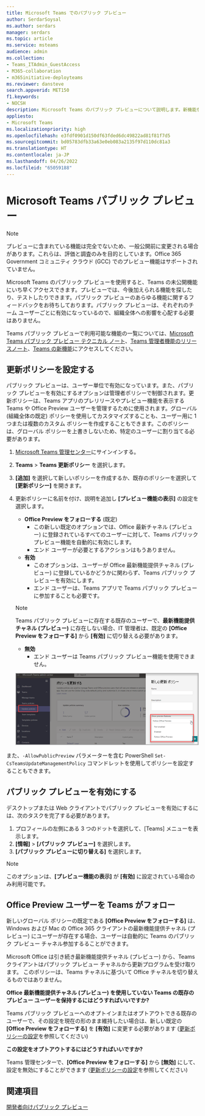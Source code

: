 ```yaml
---
title: Microsoft Teams でのパブリック プレビュー
author: SerdarSoysal
ms.author: serdars
manager: serdars
ms.topic: article
ms.service: msteams
audience: admin
ms.collection:
- Teams_ITAdmin_GuestAccess
- M365-collaboration
- m365initiative-deployteams
ms.reviewer: dansteve
search.appverid: MET150
f1.keywords:
- NOCSH
description: Microsoft Teams のパブリック プレビューについて説明します。新機能を試して、フィードバックを送信してください。
appliesto:
- Microsoft Teams
ms.localizationpriority: high
ms.openlocfilehash: e3fdf0901d150df63fded6dc49822ad81f81f7d5
ms.sourcegitcommit: bd05783dfb33a63e0eb083a2135f97d110dc81a3
ms.translationtype: HT
ms.contentlocale: ja-JP
ms.lasthandoff: 04/26/2022
ms.locfileid: "65059188"
---
```

# <a name="microsoft-teams-public-preview"></a>Microsoft Teams パブリック プレビュー

> [!NOTE] 
> プレビューに含まれている機能は完全でないため、一般公開前に変更される場合があります。これらは、評価と調査のみを目的としています。Office 365 Government コミュニティ クラウド (GCC) でのプレビュー機能はサポートされていません。

Microsoft Teams のパブリック プレビューを使用すると、Teams の未公開機能にいち早くアクセスできます。プレビューでは、今後加えられる機能を探したり、テストしたりできます。パブリック プレビューのあらゆる機能に関するフィードバックをお待ちしております。パブリック プレビューは、それぞれのチーム ユーザーごとに有効になっているので、組織全体への影響を心配する必要はありません。

Teams パブリック プレビューで利用可能な機能の一覧については、[Microsoft Teams パブリック プレビュー テクニカル ノート](https://techcommunity.microsoft.com/t5/microsoft-teams-public-preview/bd-p/MicrosoftTeamsPublicPreview)、[Teams 管理者機能のリリースノート](/OfficeUpdates/teams-admin)、[Teams の新機能](https://support.microsoft.com/office/what-s-new-in-microsoft-teams-d7092a6d-c896-424c-b362-a472d5f105de)にアクセスしてください。

## <a name="set-the-update-policy"></a>更新ポリシーを設定する

パブリック プレビューは、ユーザー単位で有効になっています。また、パブリック プレビューを有効にするオプションは管理者ポリシーで制御されます。更新ポリシーは、Teams アプリのプレリリースやプレビュー機能を表示する Teams や Office Preview ユーザーを管理するために使用されます。グローバル (組織全体の既定) ポリシーを使用してカスタマイズすることも、ユーザー用に 1 つまたは複数のカスタム ポリシーを作成することもできます。このポリシーは、グローバル ポリシーを上書きしないため、特定のユーザーに割り当てる必要があります。

1. [Microsoft Teams 管理センター](https://admin.teams.microsoft.com/)にサインインする。

2. **Teams** > **Teams 更新ポリシー** を選択します。

1. **[追加]** を選択して新しいポリシーを作成するか、既存のポリシーを選択して **[更新ポリシー]** を開きます。

2. 更新ポリシーに名前を付け、説明を追加し **[プレビュー機能の表示]** の設定を選択します。

   -   **Office Preview をフォローする** (既定)
       - この新しい既定のオプションでは、Office 最新チャネル (プレビュー) に登録されているすべてのユーザーに対して、Teams パブリック プレビュー機能を自動的に有効にします。 
       - エンド ユーザーが必要とするアクションはもうありません。
   -   **有効**
       - このオプションは、ユーザーが Office 最新機能提供チャネル (プレビュー) に登録しているかどうかに関わらず、Teams パブリック プレビューを有効にします。 
       - エンド ユーザーは、Teams アプリで Teams パブリック プレビューに参加することも必要です。

   > [!NOTE]  
   > Teams パブリック プレビューに存在する既存のユーザーで、**最新機能提供チャネル (プレビュー)** に存在しない場合、IT 管理者は、既定の **[Office Preview をフォローする]** から **[有効]** に切り替える必要があります。
 
   - **無効** 
     - エンド ユーザーは Teams パブリック プレビュー機能を使用できません。

    ![プレビュー設定ダイアログが表示されます。](media/public-preview-policy.png)  

また、`-AllowPublicPreview` パラメーターを含む PowerShell `Set-CsTeamsUpdateManagementPolicy` コマンドレットを使用してポリシーを設定することもできます。

## <a name="enable-public-preview"></a>パブリック プレビューを有効にする

デスクトップまたは Web クライアントでパブリック プレビューを有効にするには、次のタスクを完了する必要があります。

1. プロフィールの左側にある 3 つのドットを選択して、[Teams] メニューを表示します。
2. **[情報]** > **[パブリック プレビュー]** を選択します。
3. **[パブリック プレビューに切り替える]** を選択します。

> [!NOTE]  
> このオプションは、**[プレビュー機能の表示]** が **[有効]** に設定されている場合のみ利用可能です。

## <a name="teams-now-follows-office-preview-users"></a>Office Preview ユーザーを Teams がフォロー

新しいグローバル ポリシーの既定である **[Office Preview をフォローする]** は、Windows および Mac の Office 365 クライアントの最新機能提供チャネル (プレビュー) にユーザーが存在する場合、ユーザーは自動的に Teams のパブリック プレビュー チャネル参加するることができます。

Microsoft Office は引き続き最新機能提供チャネル (プレビュー) から、Teams クライアントはパブリック プレビュー チャネルから更新プログラムを受け取ります。 このポリシーは、Teams チャネルに基づいて Office チャネルを切り替えるものではありません。 

**Office 最新機能提供チャネル (プレビュー) を使用していない Teams の既存のプレビュー ユーザーを保持するにはどうすればいいですか?**

Teams パブリック プレビューへのオプトインまたはオプトアウトできる既存のユーザーで、その設定を現在の形のまま維持したい場合は、新しい既定の **[Office Preview をフォローする]** を **[有効]** に変更する必要があります ([更新ポリシーの設定](#set-the-update-policy)を参照してください)

**この設定をオプトアウトするにはどうすればいいですか?**

Teams 管理センターで、**[Office Preview をフォローする]** から **[無効]** にして、設定を無効にすることができます ([更新ポリシーの設定](#set-the-update-policy)を参照してください)

## <a name="related-topics"></a>関連項目

[開発者向けパブリック プレビュー](/microsoftteams/platform/resources/dev-preview/developer-preview-intro)
